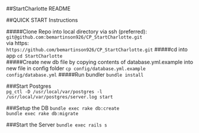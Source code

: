 ##StartCharlotte README

##QUICK START Instructions

#####Clone Repo into local directory
via ssh (preferred):  
`git@github.com:bemartinson926/CP_StartCharlotte.git`  
via https:  
`https://github.com/bemartinson926/CP_StartCharlotte.git`
#####cd into app
`cd StartCharlotte`  
#####Create new db file by copying contents of database.yml.example into new file in config folder
`cp config/database.yml.example config/database.yml`
#####Run bundler
`bundle install` 

###Start Postgres  
`pg_ctl -D /usr/local/var/postgres -l /usr/local/var/postgres/server.log start`

###Setup the DB
`bundle exec rake db:create`  
`bundle exec rake db:migrate`

###Start the Server
`bundle exec rails s`